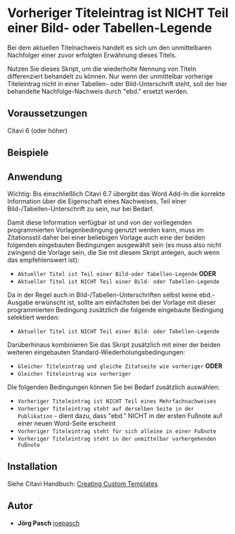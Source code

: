 # Vorheriger Titeleintrag ist NICHT Teil einer Bild- oder Tabellen-Legende

Bei dem aktuellen Titelnachweis handelt es sich um den unmittelbaren Nachfolger einer zuvor erfolgten Erwähnung dieses Titels.

Nutzen Sie dieses Skript, um die wiederholte Nennung von Titeln differenziert behandelt zu können. Nur wenn der unmittelbar vorherige Titeleintrag nicht in einer Tabellen- oder Bild-Unterschrift steht, soll der hier behandelte Nachfolge-Nachweis durch "ebd." ersetzt werden.

## Voraussetzungen
Citavi 6 (oder höher)

## Beispiele


## Anwendung

Wichtig: Bis einschließlich Citavi 6.7 übergibt das Word Add-In die korrekte Information über die Eigenschaft eines Nachweises, Teil einer Bild-/Tabellen-Unterschrift zu sein, nur bei Bedarf.

Damit diese Information verfügbar ist und von der vorliegenden programmierten Vorlagenbedingung genutzt werden kann, muss im Zitationsstil daher bei einer beliebigen Vorlage auch eine der beiden folgenden eingebauten Bedingungen ausgewählt sein (es muss also nicht zwingend die Vorlage sein, die Sie mit diesem Skript anlegen, auch wenn das empfehlenswert ist):
- `Aktueller Titel ist Teil einer Bild-oder Tabellen-Legende` **ODER**
- `Aktueller Titel ist NICHT Teil einer Bild- oder Tabellen-Legende`

Da in der Regel auch in Bild-/Tabellen-Unterschriften selbst keine ebd.-Ausgabe erwünscht ist, sollte am einfachsten bei der Vorlage mit dieser programmierten Bedingung zusätzlich die folgende eingebaute Bedingung selektiert werden:
- `Aktueller Titel ist NICHT Teil einer Bild- oder Tabellen-Legende`

Darüberhinaus kombinieren Sie das Skript zusätzlich mit einer der beiden weiteren eingebauten Standard-Wiederholungsbedingungen:
- `Gleicher Titeleintrag und gleiche Zitatseite wie vorheriger` **ODER**
- `Gleicher Titeleintrag wie vorheriger`

Die folgenden Bedingungen können Sie bei Bedarf zusätzlich auswählen:
- `Vorheriger Titeleintrag ist NICHT Teil eines Mehrfachnachweises`
- `Vorheriger Titeleintrag steht auf derselben Seite in der Publikation` - dient dazu, dass "ebd." NICHT in der ersten Fußnote auf einer neuen Word-Seite erscheint
- `Vorheriger Titeleintrag steht für sich alleine in einer Fußnote`
- `Vorheriger Titeleintrag steht in der unmittelbar vorhergehenden Fußnote`

## Installation
Siehe Citavi Handbuch: [Creating Custom Templates](http://www.citavi.com/creating_custom_templates)

## Autor
* **Jörg Pasch** [joepasch](https://github.com/joepasch)
